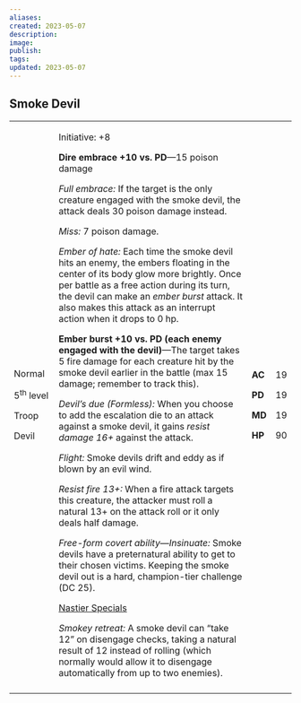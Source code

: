 ```yaml
---
aliases: 
created: 2023-05-07
description: 
image: 
publish: 
tags: 
updated: 2023-05-07
---
```


## Smoke Devil

<table>
<colgroup>
<col style="width: 16%" />
<col style="width: 72%" />
<col style="width: 5%" />
<col style="width: 5%" />
</colgroup>
<tbody>
<tr class="odd">
<td><p>Normal</p>
<p>5<sup>th</sup> level</p>
<p>Troop</p>
<p>Devil</p></td>
<td><p>Initiative: +8</p>
<p><strong>Dire embrace +10 vs. PD</strong>—15 poison damage</p>
<p><em>Full embrace:</em> If the target is the only creature engaged
with the smoke devil, the attack deals 30 poison damage instead.</p>
<p><em>Miss:</em> 7 poison damage.</p>
<p><em>Ember of hate:</em> Each time the smoke devil hits an enemy, the
embers floating in the center of its body glow more brightly. Once per
battle as a free action during its turn, the devil can make an <em>ember
burst</em> attack. It also makes this attack as an interrupt action when
it drops to 0 hp.</p>
<p><strong>Ember burst +10 vs. PD (each enemy engaged with the
devil)</strong>—The target takes 5 fire damage for each creature hit by
the smoke devil earlier in the battle (max 15 damage; remember to track
this).</p>
<p><em>Devil’s due (Formless):</em> When you choose to add the
escalation die to an attack against a smoke devil, it gains <em>resist
damage 16+</em> against the attack.</p>
<p><em>Flight:</em> Smoke devils drift and eddy as if blown by an evil
wind.</p>
<p><em>Resist fire 13+:</em> When a fire attack targets this creature,
the attacker must roll a natural 13+ on the attack roll or it only deals
half damage.</p>
<p><em>Free-form covert ability—Insinuate:</em> Smoke devils have a
preternatural ability to get to their chosen victims. Keeping the smoke
devil out is a hard, champion-tier challenge (DC 25).</p>
<p><u>Nastier Specials</u></p>
<p><em>Smokey retreat:</em> A smoke devil can “take 12” on disengage
checks, taking a natural result of 12 instead of rolling (which normally
would allow it to disengage automatically from up to two
enemies).</p></td>
<td><p><strong>AC</strong></p>
<p><strong>PD</strong></p>
<p><strong>MD</strong></p>
<p><strong>HP</strong></p></td>
<td><p>19</p>
<p>19</p>
<p>19</p>
<p>90</p></td>
</tr>
<tr class="even">
<td></td>
<td></td>
<td></td>
<td></td>
</tr>
</tbody>
</table>

